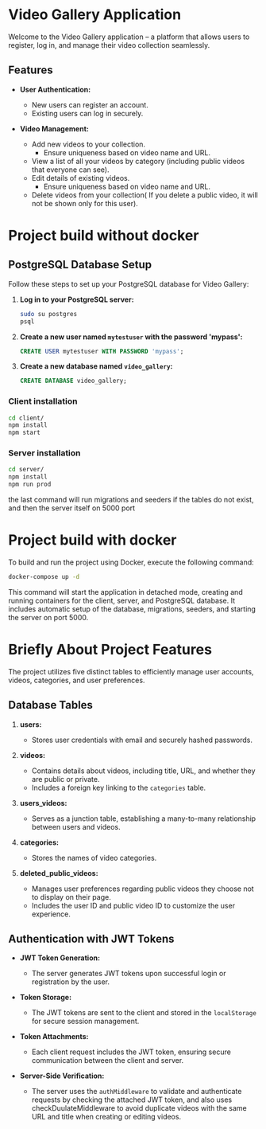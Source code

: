 # Video Gallery Application

Welcome to the Video Gallery application – a platform that allows users to register, log in, and manage their video collection seamlessly.

## Features

- **User Authentication:**
  - New users can register an account.
  - Existing users can log in securely.

- **Video Management:**
  - Add new videos to your collection.
    - Ensure uniqueness based on video name and URL.
  - View a list of all your videos by category (including public videos that everyone can see).
  - Edit details of existing videos.
    - Ensure uniqueness based on video name and URL.
  - Delete videos from your collection( If you delete a public video, it will not be shown only for this user).



# Project build without docker
## PostgreSQL Database Setup
Follow these steps to set up your PostgreSQL database for Video Gallery:
1. **Log in to your PostgreSQL server:**
    ```bash
    sudo su postgres
    psql
    ```
2. **Create a new user named `mytestuser` with the password 'mypass':**
    ```sql
    CREATE USER mytestuser WITH PASSWORD 'mypass';

    ```
3. **Create a new database named `video_gallery`:**
    ```sql
    CREATE DATABASE video_gallery;
    ```
 
### Client installation
```bash
cd client/
npm install
npm start
```
### Server installation
```bash
cd server/
npm install
npm run prod
```
the last command will run migrations and seeders if the tables do not exist, and then the server itself on 5000 port

# Project build with docker
To build and run the project using Docker, execute the following command:
```bash
docker-compose up -d 
```
This command will start the application in detached mode, creating and running containers for the client, server, and PostgreSQL database. It includes automatic setup of the database, migrations, seeders, and starting the server on port 5000.


# Briefly About Project Features

The project utilizes five distinct tables to efficiently manage user accounts, videos, categories, and user preferences.

## Database Tables

1. **users:**
    - Stores user credentials with email and securely hashed passwords.

2. **videos:**
    - Contains details about videos, including title, URL, and whether they are public or private.
    - Includes a foreign key linking to the `categories` table.

3. **users_videos:**
    - Serves as a junction table, establishing a many-to-many relationship between users and videos.

4. **categories:**
    - Stores the names of video categories.

5. **deleted_public_videos:**
    - Manages user preferences regarding public videos they choose not to display on their page.
    - Includes the user ID and public video ID to customize the user experience.

## Authentication with JWT Tokens

- **JWT Token Generation:**
    - The server generates JWT tokens upon successful login or registration by the user.

- **Token Storage:**
    - The JWT tokens are sent to the client and stored in the `localStorage` for secure session management.

- **Token Attachments:**
    - Each client request includes the JWT token, ensuring secure communication between the client and server.

- **Server-Side Verification:**
    - The server uses the `authMiddleware` to validate and authenticate requests by checking the attached JWT token,
    and also uses checkDuulateMiddleware to avoid duplicate videos with the same URL and title when creating or editing videos.